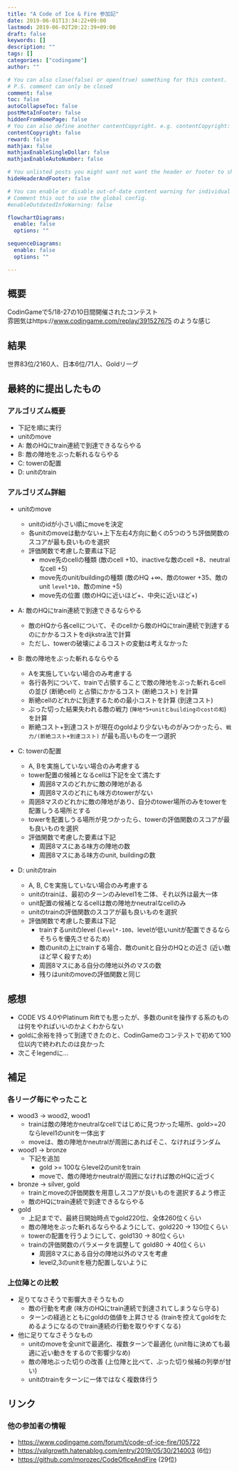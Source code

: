 ```yaml
---
title: "A Code of Ice & Fire 参加記"
date: 2019-06-01T13:34:22+09:00
lastmod: 2019-06-02T20:22:39+09:00
draft: false
keywords: []
description: ""
tags: []
categories: ["codingame"]
author: ""

# You can also close(false) or open(true) something for this content.
# P.S. comment can only be closed
comment: false
toc: false
autoCollapseToc: false
postMetaInFooter: false
hiddenFromHomePage: false
# You can also define another contentCopyright. e.g. contentCopyright: "This is another copyright."
contentCopyright: false
reward: false
mathjax: false
mathjaxEnableSingleDollar: false
mathjaxEnableAutoNumber: false

# You unlisted posts you might want not want the header or footer to show
hideHeaderAndFooter: false

# You can enable or disable out-of-date content warning for individual post.
# Comment this out to use the global config.
#enableOutdatedInfoWarning: false

flowchartDiagrams:
  enable: false
  options: ""

sequenceDiagrams: 
  enable: false
  options: ""

---
```


## 概要
CodinGameで5/18-27の10日間開催されたコンテスト  
雰囲気はhttps://www.codingame.com/replay/391527675 のような感じ
<!--more-->


## 結果
世界83位/2160人、日本6位/71人、Goldリーグ


## 最終的に提出したもの

### アルゴリズム概要
- 下記を順に実行
 - unitのmove
 - A: 敵のHQにtrain連続で到達できるならやる
 - B: 敵の陣地をぶった斬れるならやる
 - C: towerの配置
 - D: unitのtrain

### アルゴリズム詳細
- unitのmove
  - unitのidが小さい順にmoveを決定
  - 各unitのmoveは動かない+上下左右4方向に動くの5つのうち評価関数のスコアが最も良いものを選択
  - 評価関数で考慮した要素は下記
      - move先のcellの種類 (敵のcell +10、inactiveな敵のcell +8、neutralなcell +5)
      - move先のunit/buildingの種類 (敵のHQ +∞、敵のtower +35、敵のunit `level*10`、敵のmine +5)
      - move先の位置 (敵のHQに近いほど+、中央に近いほど+)

- A: 敵のHQにtrain連続で到達できるならやる
  - 敵のHQから各cellについて、そのcellから敵のHQにtrain連続で到達するのにかかるコストをdijkstra法で計算
  - ただし、towerの破壊によるコストの変動は考えなかった

- B: 敵の陣地をぶった斬れるならやる
  - Aを実施していない場合のみ考慮する
  - 各行各列について、trainで占領することで敵の陣地をぶった斬れるcellの並び (断絶cell) と占領にかかるコスト (断絶コスト) を計算
  - 断絶cellのどれかに到達するための最小コストを計算 (到達コスト)
  - ぶった切った結果失われる敵の戦力 (`陣地*5+unitとbuildingのcostの和`) を計算
  - 断絶コスト+到達コストが現在のgoldより少ないものがみつかったら、`戦力/(断絶コスト+到達コスト)` が最も高いものを一つ選択

- C: towerの配置
  - A, Bを実施していない場合のみ考慮する
  - tower配置の候補となるcellは下記を全て満たす
      - 周囲8マスのどれかに敵の陣地がある
      - 周囲8マスのどれにも味方のtowerがない
  - 周囲8マスのどれかに敵の陣地があり、自分のtower場所のみをtowerを配置しうる場所とする
  - towerを配置しうる場所が見つかったら、towerの評価関数のスコアが最も良いものを選択
  - 評価関数で考慮した要素は下記
      - 周囲8マスにある味方の陣地の数
      - 周囲8マスにある味方のunit, buildingの数

- D: unitのtrain
  - A, B, Cを実施していない場合のみ考慮する
  - unitのtrainは、最初のターンのみlevel1を二体、それ以外は最大一体
  - unit配置の候補となるcellは敵の陣地かneutralなcellのみ
  - unitのtrainの評価関数のスコアが最も良いものを選択
  - 評価関数で考慮した要素は下記
      - trainするunitのlevel (`level*-100`、levelが低いunitが配置できるならそちらを優先させるため)
      - 敵のunitの上にtrainする場合、敵のunitと自分のHQとの近さ (近い敵ほど早く殺すため)
      - 周囲8マスにある自分の陣地以外のマスの数
      - 残りはunitのmoveの評価関数と同じ

## 感想
- CODE VS 4.0やPlatinum Riftでも思ったが、多数のunitを操作する系のものは何をやればいいのかよくわからない
- goldに余裕を持って到達できたのと、CodinGameのコンテストで初めて100位以内で終われたのは良かった
- 次こそlegendに...

## 補足
### 各リーグ毎にやったこと
- wood3 -> wood2, wood1
  - trainは敵の陣地かneutralなcellではじめに見つかった場所、gold>=20ならlevel1のunitを一体出す
  - moveは、敵の陣地かneutralが周囲にあればそこ、なければランダム
- wood1 -> bronze
  - 下記を追加
      - gold >= 100ならlevel2のunitをtrain
      - moveで、敵の陣地かneutralが周囲になければ敵のHQに近づく
- bronze -> silver, gold
  - trainとmoveの評価関数を用意しスコアが良いものを選択するよう修正
  - 敵のHQにtrain連続で到達できるならやる
- gold
  - 上記までで、最終日開始時点でgold220位、全体260位くらい
  - 敵の陣地をぶった斬れるならやるようにして、gold220 -> 130位くらい
  - towerの配置を行うようにして、gold130 -> 80位くらい
  - trainの評価関数のパラメータを調整して gold80 -> 40位くらい
      - 周囲8マスにある自分の陣地以外のマスを考慮
      - level2,3のunitを極力配置しないように

### 上位陣との比較
- 足りてなさそうで影響大きそうなもの
  - 敵の行動を考慮 (味方のHQにtrain連続で到達されてしまうなら守る)
  - ターンの経過とともにgoldの価値を上昇させる (trainを控えてgoldをためるようになるのでtrain連続の行動を取りやすくなる)
- 他に足りてなさそうなもの
  - unitのmoveを全unitで最適化、複数ターンで最適化 (unit毎に決めても最適に近い動きをするので影響少なめ)
  - 敵の陣地ぶった切りの改善 (上位陣と比べて、ぶった切り候補の列挙が甘い)
  - unitのtrainをターンに一体ではなく複数体行う

## リンク
### 他の参加者の情報
- https://www.codingame.com/forum/t/code-of-ice-fire/105722
- https://valgrowth.hatenablog.com/entry/2019/05/30/214003 (6位)
- https://github.com/morozec/CodeOfIceAndFire (29位)
